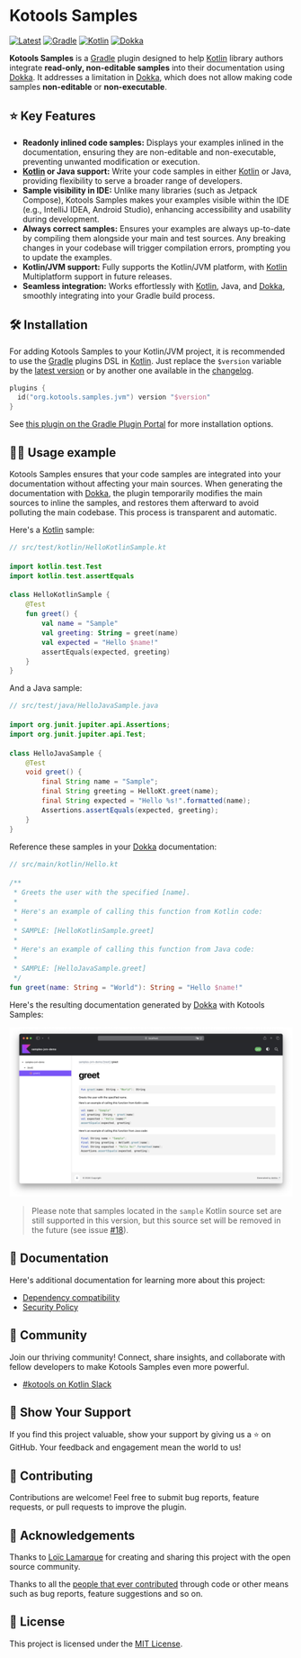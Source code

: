 # Kotools Samples

[![Latest][kotools-samples-badge]][kotools-samples-releases]
[![Gradle][gradle-badge]][gradle]
[![Kotlin][kotlin-badge]][kotlin]
[![Dokka][dokka-badge]][dokka]

**Kotools Samples** is a [Gradle] plugin designed to help [Kotlin] library
authors integrate **read-only, non-editable samples** into their documentation
using [Dokka]. It addresses a limitation in [Dokka], which does not allow making
code samples **non-editable** or **non-executable**.

## ⭐️ Key Features

- **Readonly inlined code samples:** Displays your examples inlined in the
  documentation, ensuring they are non-editable and non-executable, preventing
  unwanted modification or execution.
- **[Kotlin] or Java support:** Write your code samples in either [Kotlin] or
  Java, providing flexibility to serve a broader range of developers.
- **Sample visibility in IDE:** Unlike many libraries (such as Jetpack Compose),
  Kotools Samples makes your examples visible within the IDE (e.g.,
  IntelliJ IDEA, Android Studio), enhancing accessibility and usability during
  development.
- **Always correct samples:** Ensures your examples are always up-to-date by
  compiling them alongside your main and test sources. Any breaking changes in
  your codebase will trigger compilation errors, prompting you to update the
  examples.
- **Kotlin/JVM support:** Fully supports the Kotlin/JVM platform, with [Kotlin]
  Multiplatform support in future releases.
- **Seamless integration:** Works effortlessly with [Kotlin], Java, and [Dokka],
  smoothly integrating into your Gradle build process.

## 🛠️ Installation

For adding Kotools Samples to your Kotlin/JVM project, it is recommended to use
the [Gradle] plugins DSL in [Kotlin]. Just replace the `$version` variable by
the [latest version](#kotools-samples) or by another one available in the
[changelog](CHANGELOG.md).

```kotlin
plugins {
  id("org.kotools.samples.jvm") version "$version"
}
```

See [this plugin on the Gradle Plugin Portal][kotools-samples-plugin] for more
installation options.

## 🧑‍💻 Usage example

Kotools Samples ensures that your code samples are integrated into your
documentation without affecting your main sources. When generating the
documentation with [Dokka], the plugin temporarily modifies the main sources to
inline the samples, and restores them afterward to avoid polluting the main
codebase. This process is transparent and automatic.

Here's a [Kotlin] sample:

```kotlin
// src/test/kotlin/HelloKotlinSample.kt

import kotlin.test.Test
import kotlin.test.assertEquals

class HelloKotlinSample {
    @Test
    fun greet() {
        val name = "Sample"
        val greeting: String = greet(name)
        val expected = "Hello $name!"
        assertEquals(expected, greeting)
    }
}
```

And a Java sample:

```java
// src/test/java/HelloJavaSample.java

import org.junit.jupiter.api.Assertions;
import org.junit.jupiter.api.Test;

class HelloJavaSample {
    @Test
    void greet() {
        final String name = "Sample";
        final String greeting = HelloKt.greet(name);
        final String expected = "Hello %s!".formatted(name);
        Assertions.assertEquals(expected, greeting);
    }
}
```

Reference these samples in your [Dokka] documentation:

```kotlin
// src/main/kotlin/Hello.kt

/**
 * Greets the user with the specified [name].
 *
 * Here's an example of calling this function from Kotlin code:
 *
 * SAMPLE: [HelloKotlinSample.greet]
 *
 * Here's an example of calling this function from Java code:
 *
 * SAMPLE: [HelloJavaSample.greet]
 */
fun greet(name: String = "World"): String = "Hello $name!"
```

Here's the resulting documentation generated by [Dokka] with Kotools Samples:

![Screenshot](jvm-demo/screenshot.png)

> Please note that samples located in the `sample` Kotlin source set are still
> supported in this version, but this source set will be removed in the future
> (see issue [#18]).

## 📝 Documentation

Here's additional documentation for learning more about this project:

- [Dependency compatibility](documentation/dependencies.md)
- [Security Policy](SECURITY.md)

## 🤝 Community

Join our thriving community! Connect, share insights, and collaborate with
fellow developers to make Kotools Samples even more powerful.

- [#kotools on Kotlin Slack](https://kotlinlang.slack.com/archives/C05H0L1LD25)

## 📣 Show Your Support

If you find this project valuable, show your support by giving us a ⭐️ on
GitHub. Your feedback and engagement mean the world to us!

## 🚧 Contributing

Contributions are welcome! Feel free to submit bug reports, feature requests, or
pull requests to improve the plugin.

## 🙏 Acknowledgements

Thanks to [Loïc Lamarque][@LVMVRQUXL] for creating and sharing this project with
the open source community.

Thanks to all the [people that ever contributed][kotools-samples-contributors]
through code or other means such as bug reports, feature suggestions and so on.

## 📄 License

This project is licensed under the [MIT License](LICENSE.txt).

<!------------------------------ External links ------------------------------->

[@LVMVRQUXL]: https://github.com/LVMVRQUXL
[#18]: https://github.com/kotools/samples/issues/18
[dokka]: https://kotl.in/dokka
[dokka-badge]: https://img.shields.io/badge/Dokka-v1.8.20-blue
[gradle]: https://gradle.org
[gradle-badge]: https://img.shields.io/badge/Gradle-v8.10.2-blue
[kotlin]: https://kotlinlang.org
[kotlin-badge]: https://img.shields.io/badge/Kotlin-v1.8.22-blue?logo=kotlin
[kotools-samples-badge]: https://img.shields.io/gradle-plugin-portal/v/org.kotools.samples.jvm?label=Latest
[kotools-samples-contributors]: https://github.com/kotools/samples/graphs/contributors
[kotools-samples-plugin]: https://plugins.gradle.org/plugin/org.kotools.samples.jvm
[kotools-samples-releases]: https://github.com/kotools/samples/releases

